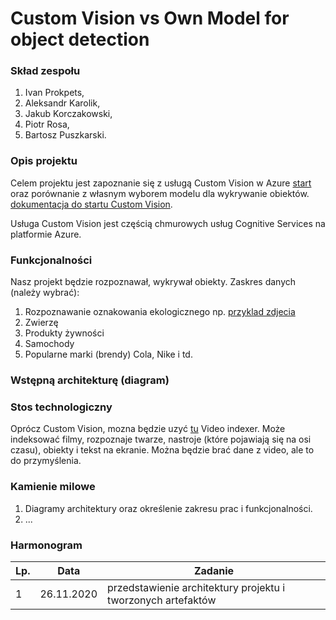 # Custom Vision vs Own Model for object detection

### Skład zespołu
1. Ivan Prokpets,
2. Aleksandr Karolik,
3. Jakub Korczakowski,
4. Piotr Rosa,
5. Bartosz Puszkarski.

### Opis projektu
Celem projektu jest zapoznanie się z usługą Custom Vision w Azure [start](https://azure.microsoft.com/en-us/services/cognitive-services/custom-vision-service/) oraz porównanie z własnym wyborem modelu dla wykrywanie obiektów. [dokumentacja do startu Custom Vision](https://docs.microsoft.com/en-us/azure/cognitive-services/custom-vision-service/getting-started-build-a-classifier).

Usługa Custom Vision jest częścią chmurowych usług Cognitive Services na platformie Azure.

### Funkcjonalności
Nasz projekt będzie rozpoznawał, wykrywał obiekty.
Zaskres danych (należy wybrać):
  1. Rozpoznawanie oznakowania ekologicznego np. [przyklad zdjecia](https://www.spg-pack.com/blog/wp-content/uploads/2019/10/semitipo-1024x506-1024x506.jpg)
  2. Zwierzę
  3. Produkty żywności
  4. Samochody
  5. Popularne marki (brendy) Cola, Nike i td.
  
### Wstępną architekturę (diagram)

### Stos technologiczny
Oprócz Custom Vision, mozna będzie uzyć [tu](https://azure.microsoft.com/en-us/services/media-services/video-indexer/) Video indexer. Może indeksować filmy, rozpoznaje twarze, nastroje (które pojawiają się na osi czasu), obiekty i tekst na ekranie. Można będzie brać dane z video, ale to do przymyślenia.


### Kamienie milowe
1. Diagramy architektury oraz określenie zakresu prac i funkcjonalności.
2. ...

### Harmonogram

| Lp. | Data | Zadanie | 
| -------- | ------------- | ------------------------------------------------- |
| 1        | 26.11.2020          | przedstawienie architektury projektu i tworzonych artefaktów                                |
